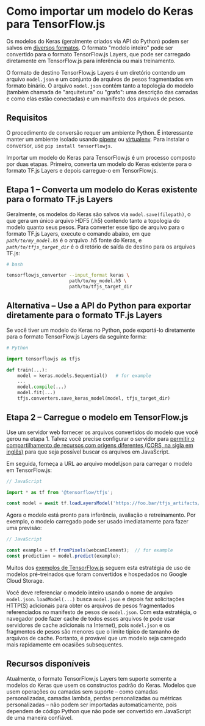 # Como importar um modelo do Keras para TensorFlow.js

Os modelos do Keras (geralmente criados via API do Python) podem ser salvos em [diversos formatos](https://keras.io/getting-started/faq/#how-can-i-save-a-keras-model).  O formato "modelo inteiro" pode ser convertido para o formato TensorFlow.js Layers, que pode ser carregado diretamente em TensorFlow.js para inferência ou mais treinamento.

O formato de destino TensorFlow.js Layers é um diretório contendo um arquivo `model.json` e um conjunto de arquivos de pesos fragmentados em formato binário. O arquivo `model.json` contém tanto a topologia do modelo (também chamada de "arquitetura" ou "grafo": uma descrição das camadas e como elas estão conectadas) e um manifesto dos arquivos de pesos.

## Requisitos

O procedimento de conversão requer um ambiente Python. É interessante manter um ambiente isolado usando [pipenv](https://github.com/pypa/pipenv) ou [virtualenv](https://virtualenv.pypa.io). Para instalar o conversor, use `pip install tensorflowjs`.

Importar um modelo do Keras para TensorFlow.js é um processo composto por duas etapas. Primeiro, converta um modelo do Keras existente para o formato TF.js Layers e depois carregue-o em TensorFlow.js.

## Etapa 1 – Converta um modelo do Keras existente para o formato TF.js Layers

Geralmente, os modelos do Keras são salvos via `model.save(filepath)`, o que gera um único arquivo HDF5 (.h5) contendo tanto a topologia do modelo quanto seus pesos. Para converter esse tipo de arquivo para o formato TF.js Layers, execute o comando abaixo, em que *`path/to/my_model.h5`* é o arquivo .h5 fonte do Keras, e *`path/to/tfjs_target_dir`* é o diretório de saída de destino para os arquivos TF.js:

```sh
# bash

tensorflowjs_converter --input_format keras \
                       path/to/my_model.h5 \
                       path/to/tfjs_target_dir
```

## Alternativa – Use a API do Python para exportar diretamente para o formato TF.js Layers

Se você tiver um modelo do Keras no Python, pode exportá-lo diretamente para o formato TensorFlow.js Layers da seguinte forma:

```py
# Python

import tensorflowjs as tfjs

def train(...):
    model = keras.models.Sequential()   # for example
    ...
    model.compile(...)
    model.fit(...)
    tfjs.converters.save_keras_model(model, tfjs_target_dir)
```

## Etapa 2 – Carregue o modelo em TensorFlow.js

Use um servidor web fornecer os arquivos convertidos do modelo que você gerou na etapa 1. Talvez você precise configurar o servidor para [permitir o compartilhamento de recursos com origens diferentes (CORS, na sigla em inglês)](https://enable-cors.org/) para que seja possível buscar os arquivos em JavaScript.

Em seguida, forneça a URL ao arquivo model.json para carregar o modelo em TensorFlow.js:

```js
// JavaScript

import * as tf from '@tensorflow/tfjs';

const model = await tf.loadLayersModel('https://foo.bar/tfjs_artifacts/model.json');
```

Agora o modelo está pronto para inferência, avaliação e retreinamento. Por exemplo, o modelo carregado pode ser usado imediatamente para fazer uma previsão:

```js
// JavaScript

const example = tf.fromPixels(webcamElement);  // for example
const prediction = model.predict(example);
```

Muitos dos [exemplos de TensorFlow.js](https://github.com/tensorflow/tfjs-examples) seguem esta estratégia de uso de modelos pré-treinados que foram convertidos e hospedados no Google Cloud Storage.

Você deve referenciar o modelo inteiro usando o nome de arquivo `model.json`. `loadModel(...)` busca `model.json` e depois faz solicitações HTTP(S) adicionais para obter os arquivos de pesos fragmentados referenciados no manifesto de pesos de `model.json`. Com esta estratégia, o navegador pode fazer cache de todos esses arquivos (e pode usar servidores de cache adicionais na Internet), pois `model.json` e os fragmentos de pesos são menores que o limite típico de tamanho de arquivos de cache. Portanto, é provável que um modelo seja carregado mais rapidamente em ocasiões subsequentes.

## Recursos disponíveis

Atualmente, o formato TensorFlow.js Layers tem suporte somente a modelos do Keras que usem os constructos padrão do Keras. Modelos que usem operações ou camadas sem suporte – como camadas personalizadas, camadas lambda, perdas personalizadas ou métricas personalizadas – não podem ser importadas automaticamente, pois dependem de código Python que não pode ser convertido em JavaScript de uma maneira confiável.
